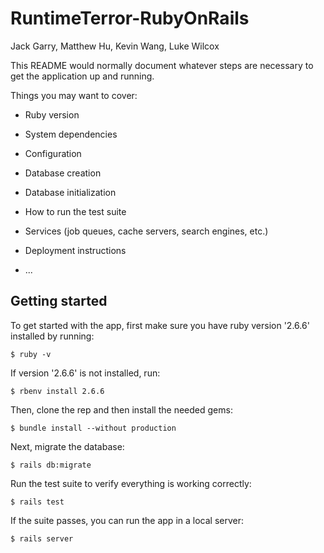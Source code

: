 # RuntimeTerror-RubyOnRails

Jack Garry, Matthew Hu, Kevin Wang, Luke Wilcox

This README would normally document whatever steps are necessary to get the
application up and running.

Things you may want to cover:

* Ruby version

* System dependencies

* Configuration

* Database creation

* Database initialization

* How to run the test suite

* Services (job queues, cache servers, search engines, etc.)

* Deployment instructions

* ...

## Getting started 
To get started with the app, first make sure you have ruby version '2.6.6' installed by running:
```
$ ruby -v
```
If version '2.6.6' is not installed, run:
```
$ rbenv install 2.6.6
```

Then, clone the rep and then install the needed gems:
```
$ bundle install --without production
```

Next, migrate the database:
```
$ rails db:migrate
```

Run the test suite to verify everything is working correctly:
```
$ rails test
```

If the suite passes, you can run the app in a local server:
```
$ rails server
```
